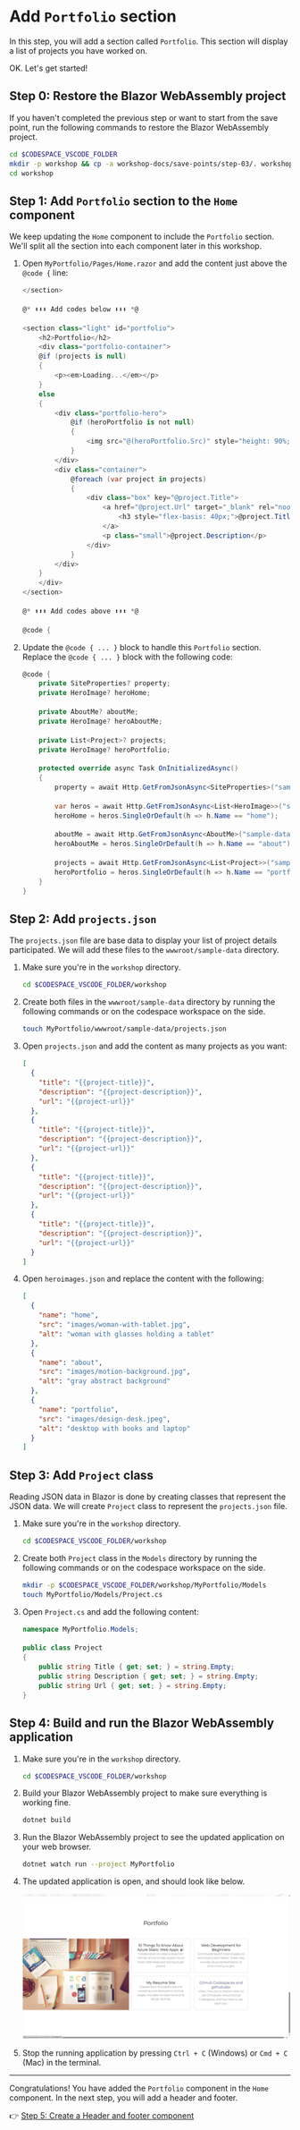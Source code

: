 # Add `Portfolio` section

In this step, you will add a section called `Portfolio`. This section will display a list of projects you have worked on.

OK. Let's get started!

## Step 0: Restore the Blazor WebAssembly project

If you haven't completed the previous step or want to start from the save point, run the following commands to restore the Blazor WebAssembly project.

```bash
cd $CODESPACE_VSCODE_FOLDER
mkdir -p workshop && cp -a workshop-docs/save-points/step-03/. workshop/
cd workshop
```

## Step 1: Add `Portfolio` section to the `Home` component

We keep updating the `Home` component to include the `Portfolio` section. We'll split all the section into each component later in this workshop.

1. Open `MyPortfolio/Pages/Home.razor` and add the content just above the `@code {` line:

    ```csharp
    </section>
    
    @* ⬇️⬇️⬇️ Add codes below ⬇️⬇️⬇️ *@
        
    <section class="light" id="portfolio">
        <h2>Portfolio</h2>
        <div class="portfolio-container">
        @if (projects is null)
        {
            <p><em>Loading...</em></p>
        }
        else
        {
            <div class="portfolio-hero">
                @if (heroPortfolio is not null)
                {
                    <img src="@(heroPortfolio.Src)" style="height: 90%; width: 100%; object-fit: cover;" alt="@(heroPortfolio.Alt)" />
                }
            </div>
            <div class="container">
                @foreach (var project in projects)
                {
                    <div class="box" key="@project.Title">
                        <a href="@project.Url" target="_blank" rel="noopener noreferrer">
                            <h3 style="flex-basis: 40px;">@project.Title</h3>
                        </a>
                        <p class="small">@project.Description</p>
                    </div>
                }
            </div>
        }
        </div>
    </section>
        
    @* ⬆️⬆️⬆️ Add codes above ⬆️⬆️⬆️ *@
    
    @code {
    ```

1. Update the `@code { ... }` block to handle this `Portfolio` section. Replace the `@code { ... }` block with the following code:

    ```csharp
    @code {
        private SiteProperties? property;
        private HeroImage? heroHome;

        private AboutMe? aboutMe;
        private HeroImage? heroAboutMe;

        private List<Project>? projects;
        private HeroImage? heroPortfolio;
        
        protected override async Task OnInitializedAsync()
        {
            property = await Http.GetFromJsonAsync<SiteProperties>("sample-data/siteproperties.json");
    
            var heros = await Http.GetFromJsonAsync<List<HeroImage>>("sample-data/heroimages.json");
            heroHome = heros.SingleOrDefault(h => h.Name == "home");

            aboutMe = await Http.GetFromJsonAsync<AboutMe>("sample-data/aboutme.json");
            heroAboutMe = heros.SingleOrDefault(h => h.Name == "about");

            projects = await Http.GetFromJsonAsync<List<Project>>("sample-data/projects.json");
            heroPortfolio = heros.SingleOrDefault(h => h.Name == "portfolio");
        }
    }
    ```

## Step 2: Add `projects.json`

The `projects.json` file are base data to display your list of project details participated. We will add these files to the `wwwroot/sample-data` directory.

1. Make sure you're in the `workshop` directory.

    ```bash
    cd $CODESPACE_VSCODE_FOLDER/workshop
    ```

1. Create both files in the `wwwroot/sample-data` directory by running the following commands or on the codespace workspace on the side.

    ```bash
    touch MyPortfolio/wwwroot/sample-data/projects.json
    ```

1. Open `projects.json` and add the content as many projects as you want:

    ```json
    [
      {
        "title": "{{project-title}}",
        "description": "{{project-description}}",
        "url": "{{project-url}}"
      },
      {
        "title": "{{project-title}}",
        "description": "{{project-description}}",
        "url": "{{project-url}}"
      },
      {
        "title": "{{project-title}}",
        "description": "{{project-description}}",
        "url": "{{project-url}}"
      },
      {
        "title": "{{project-title}}",
        "description": "{{project-description}}",
        "url": "{{project-url}}"
      }
    ]
    ```

1. Open `heroimages.json` and replace the content with the following:

    ```json
    [
      {
        "name": "home",
        "src": "images/woman-with-tablet.jpg",
        "alt": "woman with glasses holding a tablet"
      },
      {
        "name": "about",
        "src": "images/motion-background.jpg",
        "alt": "gray abstract background"
      },
      {
        "name": "portfolio",
        "src": "images/design-desk.jpeg",
        "alt": "desktop with books and laptop"
      }
    ]
    ```

## Step 3: Add `Project` class

Reading JSON data in Blazor is done by creating classes that represent the JSON data. We will create `Project` class to represent the `projects.json` file.

1. Make sure you're in the `workshop` directory.

    ```bash
    cd $CODESPACE_VSCODE_FOLDER/workshop
    ```

1. Create both `Project` class in the `Models` directory by running the following commands or on the codespace workspace on the side.

    ```bash
    mkdir -p $CODESPACE_VSCODE_FOLDER/workshop/MyPortfolio/Models
    touch MyPortfolio/Models/Project.cs
    ```

1. Open `Project.cs` and add the following content:

    ```csharp
    namespace MyPortfolio.Models;
    
    public class Project
    {
        public string Title { get; set; } = string.Empty;
        public string Description { get; set; } = string.Empty;
        public string Url { get; set; } = string.Empty;
    }
    ```

## Step 4: Build and run the Blazor WebAssembly application

1. Make sure you're in the `workshop` directory.

    ```bash
    cd $CODESPACE_VSCODE_FOLDER/workshop
    ```

1. Build your Blazor WebAssembly project to make sure everything is working fine.

    ```bash
    dotnet build
    ```

1. Run the Blazor WebAssembly project to see the updated application on your web browser.

    ```bash
    dotnet watch run --project MyPortfolio
    ```

1. The updated application is open, and should look like below.

    ![Portfolio page](./images/04-portfolio-component-01.png)

1. Stop the running application by pressing `Ctrl + C` (Windows) or `Cmd + C` (Mac) in the terminal.

---

Congratulations! You have added the `Portfolio` component in the `Home` component. In the next step, you will add a header and footer.

👉 [Step 5: Create a Header and footer component](./05-header-footer-component.md)

